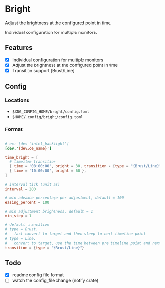 # Bright

Adjust the brightness at the configured point in time.

Individual configuration for multiple monitors.

## Features

- [x] Individual configuration for multiple monitors
- [x] Adjust the brightness at the configured point in time
- [x] Transition support [Brust/Line]

## Config

### Locations

- `$XDG_CONFIG_HOME/bright/config.toml`
- `$HOME/.config/bright/config.toml`

### Format

```toml

# ex: [dev.'intel_backlight']
[dev.'{device_name}']

time_bright = [
  # timeitem transition
  { time = '08:00:00', bright = 30, transition = {type = "{Brust/Line}"}, },
  { time = '10:00:00', bright = 60 },
]

# interval tick (unit ms)
interval = 200

# min advance percentage per adjustment, default = 100
easing_percent = 100

# min adjustment brightness, default = 1
min_step = 1

# default transition
# type = Brust.
#   fast convert to target and then sleep to next timeline point
# type = Line.
#   convert to target, use the time between pre timeline point and next timeline point
transition = {type = "{Brust/Line}"}
```

## Todo

- [x] readme config file format
- [ ] watch the config_file change (notify crate)
